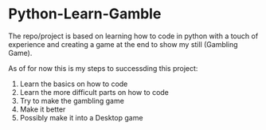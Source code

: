 # Python-Learn-Gamble
The repo/project is based on learning how to code in python with a touch of experience and creating a game at the end to show my still (Gambling Game).

As of for now this is my steps to successding this project:

1. Learn the basics on how to code
2. Learn the more difficult parts on how to code
3. Try to make the gambling game
4. Make it better
5. Possibly make it into a Desktop game
